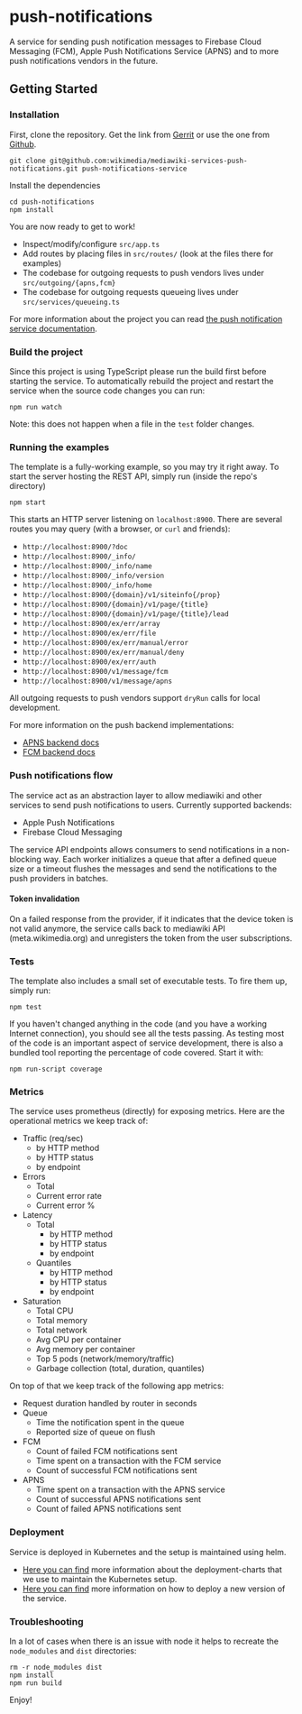 # push-notifications

A service for sending push notification messages to Firebase Cloud Messaging (FCM), Apple Push Notifications Service (APNS) and to more push notifications vendors in the future.

## Getting Started

### Installation

First, clone the repository. Get the link from [Gerrit](https://gerrit.wikimedia.org/r/admin/projects/mediawiki/services/push-notifications) or use the one from [Github](https://github.com/wikimedia/mediawiki-services-push-notifications).

```shell script
git clone git@github.com:wikimedia/mediawiki-services-push-notifications.git push-notifications-service
```

Install the dependencies

```shell script
cd push-notifications
npm install
```

You are now ready to get to work!

* Inspect/modify/configure `src/app.ts`
* Add routes by placing files in `src/routes/` (look at the files there for examples)
* The codebase for outgoing requests to push vendors lives under `src/outgoing/{apns,fcm}`
* The codebase for outgoing requests queueing lives under `src/services/queueing.ts`

For more information about the project you can read [the push notification service documentation](https://www.mediawiki.org/wiki/Wikimedia_Product_Infrastructure_team/Push_Notifications_Infrastructure).

### Build the project
Since this project is using TypeScript please run the build first before starting the service. To automatically rebuild the project and restart the service when the source code changes you can run:

```shell script
npm run watch
```

Note: this does not happen when a file in the `test` folder changes.

### Running the examples

The template is a fully-working example, so you may try it right away. To
start the server hosting the REST API, simply run (inside the repo's directory)

```shell script
npm start
```

This starts an HTTP server listening on `localhost:8900`. There are several
routes you may query (with a browser, or `curl` and friends):

* `http://localhost:8900/?doc`
* `http://localhost:8900/_info/`
* `http://localhost:8900/_info/name`
* `http://localhost:8900/_info/version`
* `http://localhost:8900/_info/home`
* `http://localhost:8900/{domain}/v1/siteinfo{/prop}`
* `http://localhost:8900/{domain}/v1/page/{title}`
* `http://localhost:8900/{domain}/v1/page/{title}/lead`
* `http://localhost:8900/ex/err/array`
* `http://localhost:8900/ex/err/file`
* `http://localhost:8900/ex/err/manual/error`
* `http://localhost:8900/ex/err/manual/deny`
* `http://localhost:8900/ex/err/auth`
* `http://localhost:8900/v1/message/fcm`
* `http://localhost:8900/v1/message/apns`

All outgoing requests to push vendors support `dryRun` calls for local development.

For more information on the push backend implementations:
* [APNS backend docs](src/outgoing/apns/readme.md)
* [FCM backend docs](src/outgoing/fcm/readme.md)

### Push notifications flow

The service act as an abstraction layer to allow mediawiki and other services to send
push notifications to users. Currently supported backends:

* Apple Push Notifications
* Firebase Cloud Messaging

The service API endpoints allows consumers to send notifications in a non-blocking way.
Each worker initializes a queue that after a defined queue size or a timeout flushes
the messages and send the notifications to the push providers in batches.

#### Token invalidation

On a failed response from the provider, if it indicates that the device token is not valid
anymore, the service calls back to mediawiki API (meta.wikimedia.org) and unregisters
the token from the user subscriptions.

### Tests

The template also includes a small set of executable tests. To fire them up,
simply run:

```shell script
npm test
```

If you haven't changed anything in the code (and you have a working Internet
connection), you should see all the tests passing. As testing most of the code
is an important aspect of service development, there is also a bundled tool
reporting the percentage of code covered. Start it with:

```shell script
npm run-script coverage
```

### Metrics

The service uses prometheus (directly) for exposing metrics. Here are the operational
metrics we keep track of:

* Traffic (req/sec)
    * by HTTP method
    * by HTTP status
    * by endpoint
* Errors
    * Total
    * Current error rate
    * Current error %
* Latency
    * Total
        * by HTTP method
        * by HTTP status
        * by endpoint
    * Quantiles
        * by HTTP method
        * by HTTP status
        * by endpoint
* Saturation
    * Total CPU
    * Total memory
    * Total network
    * Avg CPU per container
    * Avg memory per container
    * Top 5 pods (network/memory/traffic)
    * Garbage collection (total, duration, quantiles)

On top of that we keep track of the following app metrics:

* Request duration handled by router in seconds
* Queue
    * Time the notification spent in the queue
    * Reported size of queue on flush
* FCM
    * Count of failed FCM notifications sent
    * Time spent on a transaction with the FCM service
    * Count of successful FCM notifications sent
* APNS
    * Time spent on a transaction with the APNS service
    * Count of successful APNS notifications sent
    * Count of failed APNS notifications sent

### Deployment

Service is deployed in Kubernetes and the setup is maintained using helm.

* [Here you can find](https://gerrit.wikimedia.org/r/plugins/gitiles/operations/deployment-charts/)
more information about the deployment-charts that we use to maintain the Kubernetes setup.
* [Here you can find](https://wikitech.wikimedia.org/wiki/Deployments_on_kubernetes)
more information on how to deploy a new version of the service.


### Troubleshooting

In a lot of cases when there is an issue with node it helps to recreate the
`node_modules` and `dist` directories:

```shell script
rm -r node_modules dist
npm install
npm run build
```

Enjoy!
